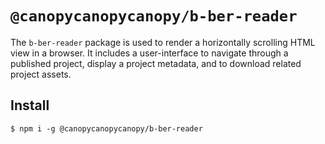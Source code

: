 # `@canopycanopycanopy/b-ber-reader`

The `b-ber-reader` package is used to render a horizontally scrolling HTML view in a browser. It includes a user-interface to navigate through a published project, display a project metadata, and to download related project assets.

## Install

```
$ npm i -g @canopycanopycanopy/b-ber-reader
```
